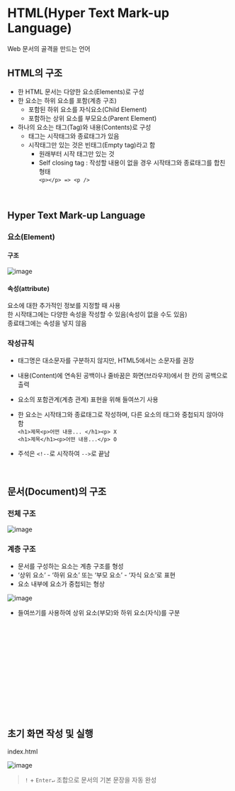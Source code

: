 # HTML(Hyper Text Mark-up Language)

Web 문서의 골격을 만드는 언어

## HTML의 구조
* 한 HTML 문서는 다양한 요소(Elements)로 구성
* 한 요소는 하위 요소를 포함(계층 구조)
    * 포함된 하위 요소를 자식요소(Child Element)
    * 포함하는 상위 요소를 부모요소(Parent Element)
* 하나의 요소는 태그(Tag)와 내용(Contents)로 구성
    * 태그는 시작태그와 종료태그가 있음
    * 시작태그만 있는 것은 빈태그(Empty tag)라고 함
        * 원래부터 시작 태그만 있는 것
        * Self closing tag : 작성할 내용이 없을 경우 시작태그와 종료태그를 합친 형태<br>
            ```<p></p> => <p />```

<br>

## Hyper Text Mark-up Language
### 요소(Element)
#### 구조

![image](https://github.com/tiblo/front_edu_4th/assets/34559256/7ab47739-cab7-4f99-906e-4509fed13add)


#### 속성(attribute)
요소에 대한 추가적인 정보를 지정할 때 사용<br>
한 시작태그에는 다양한 속성을 작성할 수 있음(속성이 없을 수도 있음)<br>
종료태그에는 속성을 넣지 않음

### 작성규칙
* 태그명은 대소문자를 구분하지 않지만, HTML5에서는 소문자를 권장
* 내용(Content)에 연속된 공백이나 줄바꿈은 화면(브라우저)에서 한 칸의 공백으로 출력
* 요소의 포함관계(계층 관계) 표현을 위해 들여쓰기 사용
* 한 요소는 시작태그와 종료태그로 작성하며, 다른 요소의 태그와 중첩되지 않아야 함<br>
```<h1>제목<p>어떤 내용... </h1><p> X``` <br>
```<h1>제목</h1><p>어떤 내용...</p> O```

* 주석은 ```<!--```로 시작하여 ```-->```로 끝남

<br>

## 문서(Document)의 구조
### 전체 구조

![image](https://github.com/tiblo/front_edu_4th/assets/34559256/74f0ac29-40fc-40c3-b72f-93cce05f9bd5)


### 계층 구조
* 문서를 구성하는 요소는 계층 구조를 형성
* ‘상위 요소’ - ‘하위 요소’ 또는 ‘부모 요소’ - ‘자식 요소’로 표현
* 요소 내부에 요소가 중첩되는 형상

![image](https://github.com/tiblo/front_edu_4th/assets/34559256/70d5516e-b5e1-480c-88dd-04801b0c8b03)

* 들여쓰기를 사용하여 상위 요소(부모)와 하위 요소(자식)를 구분

<br><br><br><br><br><br><br><br><br><br><br><br>

## 초기 화면 작성 및 실행
index.html

![image](https://github.com/tiblo/front_edu_4th/assets/34559256/1f37e45a-a0d7-493d-815e-eb5c7ba1f5eb)

> ```!``` + ```Enter↵``` 조합으로 문서의 기본 문장을 자동 완성
